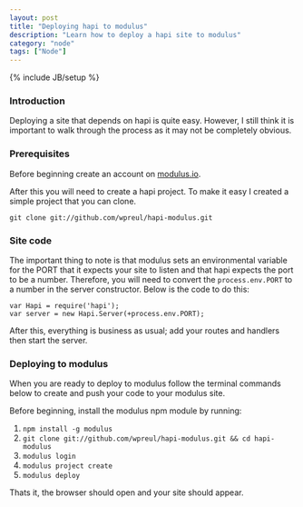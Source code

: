 ```yaml
---
layout: post
title: "Deploying hapi to modulus"
description: "Learn how to deploy a hapi site to modulus"
category: "node"
tags: ["Node"]
---
```

{% include JB/setup %}

### Introduction

Deploying a site that depends on hapi is quite easy.  However, I still think it is important to walk through the process as it may not be completely obvious.

### Prerequisites

Before beginning create an account on [modulus.io](http://modulus.io).

After this you will need to create a hapi project.  To make it easy I created a simple project that you can clone.

	git clone git://github.com/wpreul/hapi-modulus.git

### Site code

The important thing to note is that modulus sets an environmental variable for the PORT that it expects your site to listen and that hapi expects the port to be a number.  Therefore, you will need to convert the `process.env.PORT` to a number in the server constructor.  Below is the code to do this:

	var Hapi = require('hapi');
	var server = new Hapi.Server(+process.env.PORT);

After this, everything is business as usual; add your routes and handlers then start the server.

### Deploying to modulus

When you are ready to deploy to modulus follow the terminal commands below to create and push your code to your modulus site.

Before beginning, install the modulus npm module by running:

1. `npm install -g modulus`
2. `git clone git://github.com/wpreul/hapi-modulus.git && cd hapi-modulus`
3. `modulus login`
4. `modulus project create`
5. `modulus deploy`

Thats it, the browser should open and your site should appear.
